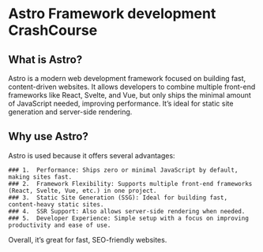# Astro Framework development CrashCourse
## What is Astro?
Astro is a modern web development framework focused on building fast, content-driven websites. It allows developers to combine multiple front-end frameworks like React, Svelte, and Vue, but only ships the minimal amount of JavaScript needed, improving performance. It’s ideal for static site generation and server-side rendering.
## Why use Astro?
Astro is used because it offers several advantages:

	### 1.	Performance: Ships zero or minimal JavaScript by default, making sites fast.
	### 2.	Framework Flexibility: Supports multiple front-end frameworks (React, Svelte, Vue, etc.) in one project.
	### 3.	Static Site Generation (SSG): Ideal for building fast, content-heavy static sites.
	### 4.	SSR Support: Also allows server-side rendering when needed.
	### 5.	Developer Experience: Simple setup with a focus on improving productivity and ease of use.

Overall, it’s great for fast, SEO-friendly websites.
